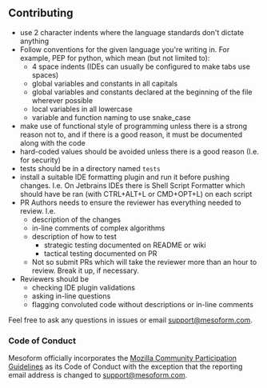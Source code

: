 ## Contributing
* use 2 character indents where the language standards don't dictate anything
* Follow conventions for the given language you're writing in. For example, PEP for python, which mean (but not limited to):
  * 4 space indents (IDEs can usually be configured to make tabs use spaces)
  * global variables and constants in all capitals
  * global variables and constants declared at the beginning of the file wherever possible
  * local variables in all lowercase
  * variable and function naming to use snake_case
* make use of functional style of programming unless there is a strong reason not to, and if there is a good reason, it must be documented along with the code
* hard-coded values should be avoided unless there is a good reason (I.e. for security)
* tests should be in a directory named `tests`
* install a suitable IDE formatting plugin and run it before pushing changes. I.e. On Jetbrains IDEs
 there is Shell Script Formatter which should have be ran (with CTRL+ALT+L or CMD+OPT+L) on each
 script
* PR Authors needs to ensure the reviewer has everything needed to review. I.e.
  * description of the changes
  * in-line comments of complex algorithms
  * description of how to test
    * strategic testing documented on README or wiki
    * tactical testing documented on PR
  * Not so submit PRs which will take the reviewer more than an hour to review. Break it up, if necessary.
* Reviewers should be
  * checking IDE plugin validations
  * asking in-line questions
  * flagging convoluted code without descriptions or in-line comments
 
Feel free to ask any questions in issues or email [support@mesoform.com](mailto:support@mesoform.com).

### Code of Conduct

Mesoform officially incorporates the [Mozilla Community Participation Guidelines](https://www.mozilla.org/en-US/about/governance/policies/participation/) as its Code of Conduct with the exception that the reporting email address is changed to [support@mesoform.com](mailto:support@mesoform.com).
